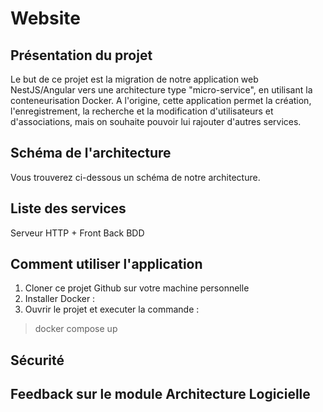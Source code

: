 # Website

## Présentation du projet
Le but de ce projet est la migration de notre application web NestJS/Angular vers une architecture type "micro-service", en utilisant la conteneurisation Docker.
A l'origine, cette application permet la création, l'enregistrement, la recherche et la modification d'utilisateurs et d'associations, mais on souhaite pouvoir lui rajouter d'autres services.

## Schéma de l'architecture
Vous trouverez ci-dessous un schéma de notre architecture.

## Liste des services
Serveur HTTP + Front
Back
BDD

## Comment utiliser l'application
1. Cloner ce projet Github sur votre machine personnelle
2. Installer Docker :
3. Ouvrir le projet et executer la commande :
> docker compose up

## Sécurité

## Feedback sur le module Architecture Logicielle
